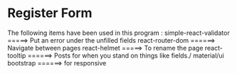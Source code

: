 # Register Form 

The following items have been used in this program :
simple-react-validator =====>  Put an error under the unfilled fields
react-router-dom ======> Navigate between pages
react-helmet =====>  To rename the page
react-tooltip ======> Posts for when you stand on things like fields./ 
material/ui
bootstrap ======> for responsive 


